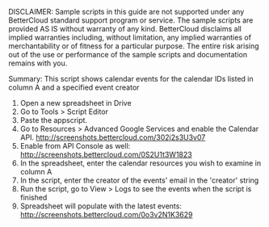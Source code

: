 DISCLAIMER: Sample scripts in this guide are not supported under any BetterCloud standard support program or service. The sample scripts are provided AS IS without warranty of any kind. BetterCloud disclaims all implied warranties including, without limitation, any implied warranties of merchantability or of fitness for a particular purpose. The entire risk arising out of the use or performance of the sample scripts and documentation remains with you.

Summary: This script shows calendar events for the calendar IDs listed in column A and a specified event creator

1) Open a new spreadsheet in Drive
2) Go to Tools > Script Editor
3) Paste the appscript.
4) Go to Resources > Advanced Google Services and enable the Calendar API. http://screenshots.bettercloud.com/302j2s3U3v07
5) Enable from API Console as well: http://screenshots.bettercloud.com/0S2U1t3W1823
6) In the spreadsheet, enter the calendar resources you wish to examine in column A
7) In the script, enter the creator of the events' email in the 'creator' string
8) Run the script, go to View > Logs to see the events when the script is finished
9) Spreadsheet will populate with the latest events: http://screenshots.bettercloud.com/0o3v2N1K3629
